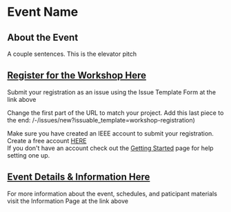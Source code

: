 # Event Name

## About the Event

A couple sentences. This is the elevator pitch

## [Register for the Workshop Here](https://opensource.ieee.org/workshops/workshop-in-a-box/-/issues/new?issuable_template=workshop-registration)
Submit your registration as an issue using the Issue Template Form at the link above

Change the first part of the URL to match your project. Add this last piece to the end: /-/issues/new?issuable_template=workshop-registration)

Make sure you have created an IEEE account to submit your registration. Create a free account [HERE](https://www.ieee.org/profile/public/createwebaccount/showCreateAccount.html?url=https%3A%2F%2Fwww.ieee.org%2F%2F) <br>
If you don't have an account check out the [Getting Started](https://saopen.ieee.org/getting-started/#sso) page for help setting one up.



## [Event Details & Information Here](https://opensource.ieee.org/workshops/workshop-in-a-box/-/blob/main/Event%20Information/readme.md)

For more information about the event, schedules, and paticipant materials visit the Information Page at the link above


